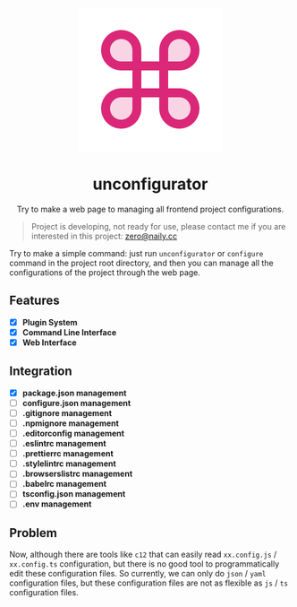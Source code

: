 <div align="center">
  <br />
  <br />
  <img src="https://github.com/configjs/unconfigurator/blob/v2/ph-command.svg?raw=true" />
  <h1>unconfigurator</h1>
  <p>Try to make a web page to managing all frontend project configurations.</p>
</div>

> Project is developing, not ready for use, please contact me if you are interested in this project: [zero@naily.cc](mailto:zero@naily.cc)

Try to make a simple command: just run `unconfigurator` or `configure` command in the project root directory, and then you can manage all the configurations of the project through the web page.

## Features

- [x] **Plugin System**
- [x] **Command Line Interface**
- [x] **Web Interface**

## Integration

- [x] **package.json management**
- [ ] **configure.json management**
- [ ] **.gitignore management**
- [ ] **.npmignore management**
- [ ] **.editorconfig management**
- [ ] **.eslintrc management**
- [ ] **.prettierrc management**
- [ ] **.stylelintrc management**
- [ ] **.browserslistrc management**
- [ ] **.babelrc management**
- [ ] **tsconfig.json management**
- [ ] **.env management**

## Problem

Now, although there are tools like `c12` that can easily read `xx.config.js` / `xx.config.ts` configuration, but there is no good tool to programmatically edit these configuration files. So currently, we can only do `json` / `yaml` configuration files, but these configuration files are not as flexible as `js` / `ts` configuration files.
